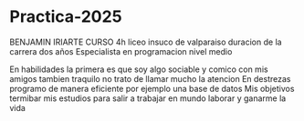 # Practica-2025
BENJAMIN IRIARTE CURSO 4h liceo insuco de valparaiso duracion de la carrera dos años 
Especialista en programacion nivel medio 



En habilidades la primera es que soy algo sociable y comico con mis amigos tambien traquilo no trato de llamar mucho la atencion 
En destrezas programo de manera eficiente por ejemplo una base de datos 
Mis objetivos termibar mis estudios para salir a trabajar en mundo laborar y ganarme la vida 


















